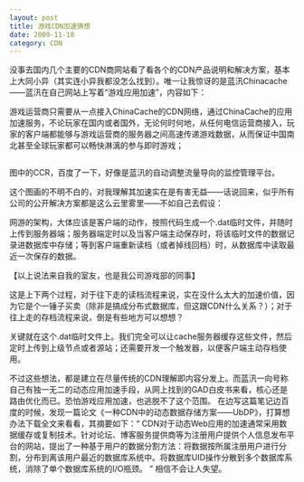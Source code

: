 ```yaml
---
layout: post
title: 游戏CDN加速猜想
date: 2009-11-18
category: CDN
---
```


没事去国内几个主要的CDN商网站看了看各个的CDN产品说明和解决方案，基本上大同小异（其实连小异我都没怎么找到）。唯一让我惊讶的是蓝汛Chinacache——蓝汛在自己网站上写着“游戏应用加速”，内容如下：

游戏运营商只需要从一点接入ChinaCache的CDN网络，通过ChinaCache的应用加速服务，不论玩家在国内或者国外，无论何时何地，从任何电信运营商接入，玩家的客户端都能够与游戏运营商的服务器之间高速传递游戏数据，从而保证中国南北甚至全球玩家都可以畅快淋漓的参与即时游戏；

<img src="http://www.chinacache.com/uploadfile/20080110170409857.jpg" alt="" />

图中的CCR，百度了一下，好像是蓝汛的自动调整流量导向的监控管理平台。

这个图画的不明不白的，对我理解其加速实在是有害无益——话说回来，似乎所有公司的公开解决方案都是这么云里雾里——不如自己去假设：

网游的架构，大体应该是客户端的动作，按照代码生成一个.dat临时文件，并随时上传到服务器端；服务器端定时以及当客户端主动保存时，将该临时文件的数据记录进数据库中存储；等到客户端重新读档（或者掉线回档）时，从数据库中读取最近一次保存的数据。

【以上说法来自我的室友，也是我公司游戏部的同事】

这是上下两个过程，对于往下走的读档流程来说，实在没什么太大的加速价值，因为它是个一锤子买卖（除非是搞成分布式数据库，但这跟CDN什么关系？）；对于往上走的存档流程来说，倒是有些地方可以想想？

关键就在这个.dat临时文件上。我们完全可以让cache服务器缓存这些文件，然后定时上传到上级节点或者源站；还需要开发一个触发器，以便客户端主动存档使用。

不过这些想法，都是建立在尽量传统的CDN理解即内容分发上。而蓝汛一向号称自己有独一无二的动态应用加速手段，从网上找到的GAD白皮书来看，核心还是路由优化而已。恐怕游戏应用加速，也逃脱不了这个范围。
在边写这篇笔记边百度的时候，发现一篇论文《一种CDN中的动态数据存储方案——UbDP》，打算想办法下载全文来看看，其摘要如下：“
CDN对于动态Web应用的加速通常采用数据缓存或复制技术。针对论坛、博客服务提供商等为注册用户提供个人信息发布平台的网站，提出了一种基于用户的数据分割方法：将数据按所属注册用户进行分割，分布到离该用户最近的数据库系统中。将数据库UID操作分散到多个数据库系统，消除了单个数据库系统的I/O瓶颈。
”
相信不会让人失望。

